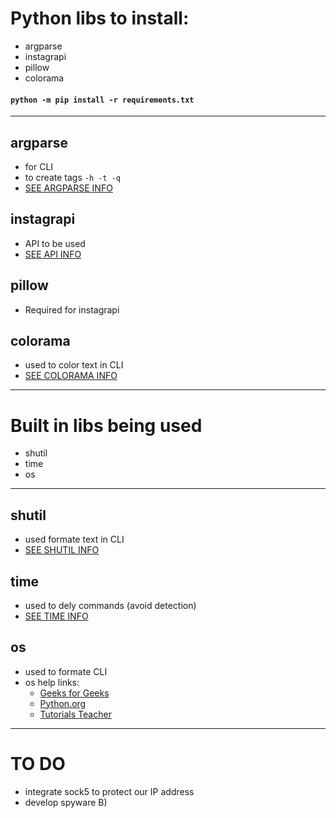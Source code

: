 # Python libs to install:

- argparse
- instagrapi
- pillow
- colorama

#### `` python -m pip install -r requirements.txt ``
---

## argparse

- for CLI
- to create tags ``` -h -t -q ```
- [SEE ARGPARSE INFO](https://docs.python.org/3/library/argparse.html)

## instagrapi 

- API to be used
- [SEE API INFO](https://adw0rd.github.io/instagrapi/usage-guide/interactions.html)

## pillow

- Required for instagrapi

## colorama

- used to color text in CLI
- [SEE COLORAMA INFO](https://docs.python.org/3/library/shutil.html)

---

# Built in libs being used

- shutil
- time
- os
---

## shutil

- used formate text in CLI
- [SEE SHUTIL INFO](https://docs.python.org/3/library/shutil.html)


## time

- used to dely commands (avoid detection)
- [SEE TIME INFO](https://www.programiz.com/python-programming/time)

## os

- used to formate CLI
- os help links:
    - [Geeks for Geeks](https://www.geeksforgeeks.org/os-module-python-examples/)
    - [Python.org](https://docs.python.org/3/library/os.html)
    - [Tutorials Teacher](https://www.tutorialsteacher.com/python/os-module)

---

# TO DO

- integrate sock5 to protect our IP address
- develop spyware B)